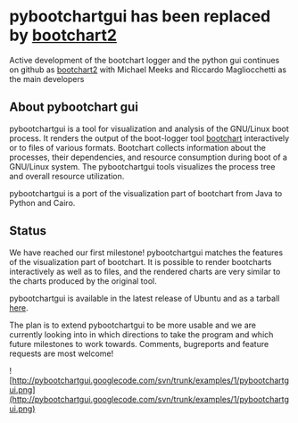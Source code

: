 # pybootchartgui has been replaced by [bootchart2](https://github.com/mmeeks/bootchart) #

Active development of the bootchart logger and the python gui continues on github as [bootchart2](https://github.com/mmeeks/bootchart) with Michael Meeks and Riccardo Magliocchetti as the main developers


## About pybootchart gui ##

pybootchartgui is a tool for visualization and analysis of the
GNU/Linux boot process. It renders the output of the boot-logger tool
[bootchart](http://www.bootchart.org) interactively or to files of
various formats. Bootchart collects information about the processes,
their dependencies, and resource consumption during boot of a
GNU/Linux system. The pybootchartgui tools visualizes the process tree
and overall resource utilization.

pybootchartgui is a port of the visualization part of bootchart from
Java to Python and Cairo.

## Status ##

We have reached our first milestone! pybootchartgui matches the
features of the visualization part of bootchart. It is possible to
render bootcharts interactively as well as to files, and the rendered
charts are very similar to the charts produced by the original tool.

pybootchartgui is available in the latest release of Ubuntu and as a tarball [here](http://pybootchartgui.googlecode.com/files/pybootchartgui-r124.tar.gz).

The plan is to extend pybootchartgui to be more usable and we are
currently looking into in which directions to take the program and
which future milestones to work towards. Comments, bugreports and
feature requests are most welcome!

![http://pybootchartgui.googlecode.com/svn/trunk/examples/1/pybootchartgui.png](http://pybootchartgui.googlecode.com/svn/trunk/examples/1/pybootchartgui.png)